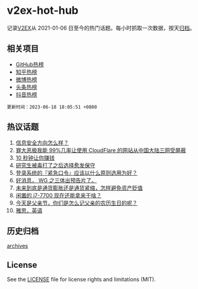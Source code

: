 # v2ex-hot-hub

 记录[V2EX](https://www.v2ex.com/)从 2021-01-06 日至今的热门话题。每小时抓取一次数据，按天[归档](archives)。
 
 ## 相关项目

- [GitHub热榜](https://github.com/snaildev/github-hot-hub)
- [知乎热榜](https://github.com/snaildev/zhihu-hot-hub)
- [微博热榜](https://github.com/snaildev/weibo-hot-hub)
- [头条热榜](https://github.com/snaildev/toutiao-hot-hub)
- [抖音热榜](https://github.com/snaildev/douyin-hot-hub)


 `更新时间：2023-06-18 18:05:51 +0800`

## 热议话题

1. [信息安全方向怎么样？](https://www.v2ex.com/t/949584)
1. [罪大恶极我能 99%几率让使用 CloudFlare 的网站从中国大陆三网受屏蔽](https://www.v2ex.com/t/949599)
1. [10 秒钟让你赚钱](https://www.v2ex.com/t/949675)
1. [研究生被毒打了之后选择愈发保守](https://www.v2ex.com/t/949652)
1. [登录系统的『紧急口令』应该以什么原则选用为好？](https://www.v2ex.com/t/949658)
1. [好消息， WG 之三体出预告片了。](https://www.v2ex.com/t/949690)
1. [未来到底是通货膨胀还是通货紧缩，怎样避免资产贬值](https://www.v2ex.com/t/949580)
1. [闲置的 i7-7700 现在还能拿来干啥？](https://www.v2ex.com/t/949665)
1. [今天是父亲节，你们是怎么记父亲的农历生日的呢？](https://www.v2ex.com/t/949641)
1. [雅思，英语](https://www.v2ex.com/t/949685)

## 历史归档

[archives](archives)

## License

See the [LICENSE](LICENSE) file for license rights and limitations (MIT).
